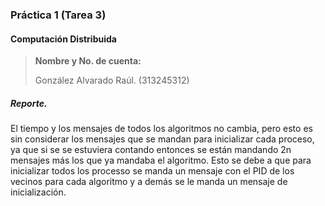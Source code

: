 ### Práctica 1 (Tarea 3)
#### Computación Distribuida

> **Nombre y No. de cuenta:** 
>
> González Alvarado Raúl. (313245312)

##### Reporte.

El tiempo y los mensajes de todos los algoritmos no cambia, pero esto es sin considerar los mensajes que se mandan para inicializar cada proceso, ya que si se se estuviera contando entonces se están mandando 2n mensajes más los que ya mandaba el algoritmo. Esto se debe a que para inicializar todos los processo se manda un mensaje con el PID de los vecinos para cada algoritmo y a demás se le manda un mensaje de inicialización.